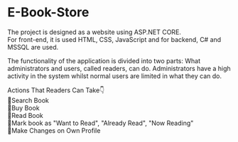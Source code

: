 # E-Book-Store
The project is designed as a website using ASP.NET CORE.<br>
For front-end, it is used HTML, CSS, JavaScript and for backend, C# and MSSQL are used.<br>

The functionality of the application is divided into two parts: What administrators and users,
called readers, can do. Administrators have a high activity in the system whilst normal users
are limited in what they can do.

Actions That Readers Can Take:point_down:<br>
:green_book:Search Book<br>
:green_book:Buy Book<br>
:green_book:Read Book<br>
:green_book:Mark book as "Want to Read", "Already Read", "Now Reading"<br>
:green_book:Make Changes on Own Profile<br>
